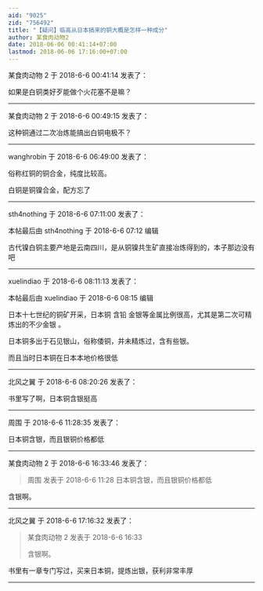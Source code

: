 ```yaml
---
aid: "9025"
zid: "756492"
title: "【疑问】临高从日本搞来的铜大概是怎样一种成分"
author: 某食肉动物2
date: 2018-06-06 00:41:14+07:00
lastmod: 2018-06-06 17:16:00+07:00
---
```


某食肉动物 2 于 2018-6-6 00:41:14 发表了：

如果是白铜类好歹能做个火花塞不是嘛？

---

某食肉动物 2 于 2018-6-6 00:49:15 发表了：

这种铜通过二次冶炼能搞出白铜电极不？

---

wanghrobin 于 2018-6-6 06:49:00 发表了：

俗称红铜的铜合金，纯度比较高。

白铜是铜镍合金，配方忘了

---

sth4nothing 于 2018-6-6 07:11:00 发表了：

本帖最后由 sth4nothing 于 2018-6-6 07:12 编辑

古代镍白铜主要产地是云南四川，是从铜镍共生矿直接冶炼得到的，本子那边没有吧

---

xuelindiao 于 2018-6-6 08:11:13 发表了：

本帖最后由 xuelindiao 于 2018-6-6 08:15 编辑

日本十七世纪的铜矿开采，日本铜 含铅 金银等金属比例很高，尤其是第二次可精炼出的不少金银 。

日本铜多出于石见银山，俗称倭铜，并未精炼过，含有些银。

而且当时日本铜在日本本地价格很低

---

北风之翼 于 2018-6-6 08:20:26 发表了：

书里写了啊，日本铜含银挺高

---

周围 于 2018-6-6 11:28:35 发表了：

日本铜含银，而且银铜价格都低

---

某食肉动物 2 于 2018-6-6 16:33:46 发表了：

> 周围 发表于 2018-6-6 11:28 日本铜含银，而且银铜价格都低

含银啊。

---

北风之翼 于 2018-6-6 17:16:32 发表了：

> 某食肉动物 2 发表于 2018-6-6 16:33
>
> 含银啊。

书里有一章专门写过，买来日本铜，提炼出银，获利非常丰厚

---
